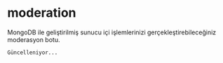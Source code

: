 # moderation
MongoDB ile geliştirilmiş sunucu içi işlemlerinizi gerçekleştirebileceğiniz moderasyon botu.

`Güncelleniyor...`
